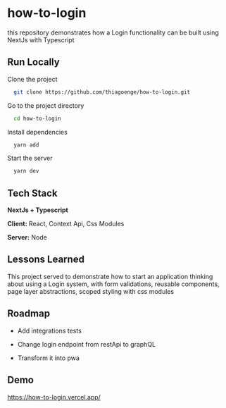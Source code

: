 # how-to-login

this repository demonstrates how a Login functionality can be built using NextJs with Typescript


## Run Locally

Clone the project

```bash
  git clone https://github.com/thiagoenge/how-to-login.git
```

Go to the project directory

```bash
  cd how-to-login
```

Install dependencies

```bash
  yarn add
```

Start the server

```bash
  yarn dev
```


## Tech Stack

**NextJs + Typescript**

**Client:** React, Context Api, Css Modules

**Server:** Node


## Lessons Learned

This project served to demonstrate how to start an application thinking about using a Login system, with form validations, reusable components, page layer abstractions, scoped styling with css modules
## Roadmap

- Add integrations tests

- Change login endpoint from restApi to graphQL 

- Transform it into pwa


## Demo

https://how-to-login.vercel.app/
